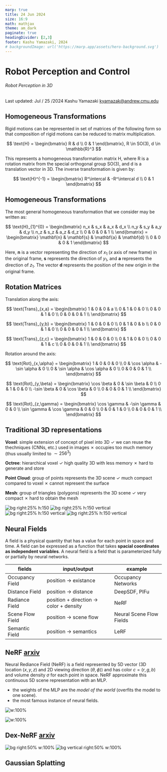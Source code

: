 ```yaml
---
marp: true
title: 24 Jun 2024
size: 16:9
math: mathjax
theme: am_dark
paginate: true
headingDivider: [2,3]
footer: Kashu Yamazaki, 2024
# backgroundImage: url('https://marp.app/assets/hero-background.svg')
---
```


<!-- _class: cover_b -->
<!-- _header: "" -->
<!-- _footer: "" -->
<!-- _paginate: "" -->
<!-- _backgroundImage: url('https://marp.app/assets/hero-background.svg') -->

# Robot Perception and Control

###### Robot Perception in 3D

Last updated: Jul / 25 /2024
Kashu Yamazaki
kyamazak@andrew.cmu.edu

## Homogeneous Transformations

Rigid motions can be represented in set of matrices of the following form so that composition of rigid motions can be reduced to matrix multiplication.

$$
\text{H} = \begin{bmatrix}
R & d \\
0 & 1
\end{bmatrix}, R \in SO(3), d \in \mathbb{R}^3
$$

This represents a homogeneous transformation matrix H, where R is a rotation matrix from the special orthogonal group SO(3), and d is a translation vector in 3D. The inverse transformation is given by:

$$
\text{H}^{-1} = \begin{bmatrix}
R^\intercal & -R^\intercal d \\
0 & 1
\end{bmatrix}
$$

## Homogeneous Transformations

The most general homogeneous transformation that we consider may be written as:

$$
\text{H}_{1}^{0} = \begin{bmatrix}
n_x & s_x & a_x & d_x \\
n_y & s_y & a_y & d_y \\
n_z & s_z & a_z & d_z \\
0 & 0 & 0 & 1 \\
\end{bmatrix} = \begin{bmatrix}
\mathbf{n} & \mathbf{s} & \mathbf{a} & \mathbf{d} \\
0 & 0 & 0 & 1 
\end{bmatrix} 
$$

Here, $\mathbf{n}$ is a vector representing the direction of $x_1$ ($x$ axis of new frame) in the original frame, $\mathbf{s}$ represents the direction of $y_1$, and $\mathbf{a}$ represents the direction of $z_1$. The vector $\mathbf{d}$ represents the position of the new origin in the original frame.


## Rotation Matrices

<!-- _class: cols-2 -->

<div class=ldiv>

Translation along the axis:

$$
\text{Trans}_{x,a} = \begin{bmatrix}
1 & 0 & 0 & a \\
0 & 1 & 0 & 0 \\
0 & 0 & 1 & 0 \\
0 & 0 & 0 & 1 \\
\end{bmatrix}
$$

$$
\text{Trans}_{y,b} = \begin{bmatrix}
1 & 0 & 0 & 0 \\
0 & 1 & 0 & b \\
0 & 0 & 1 & 0 \\
0 & 0 & 0 & 1 \\
\end{bmatrix}
$$

$$
\text{Trans}_{z,c} = \begin{bmatrix}
1 & 0 & 0 & 0 \\
0 & 1 & 0 & 0 \\
0 & 0 & 1 & c \\
0 & 0 & 0 & 1 \\
\end{bmatrix}
$$

</div>

<div class=rdiv>

Rotation around the axis:

$$
\text{Rot}_{x,\alpha} = \begin{bmatrix}
1 & 0 & 0 & 0 \\
0 & \cos \alpha & -\sin \alpha & 0 \\
0 & \sin \alpha & \cos \alpha & 0 \\
0 & 0 & 0 & 1 \\
\end{bmatrix}
$$

$$
\text{Rot}_{y,\beta} = \begin{bmatrix}
\cos \beta & 0 & \sin \beta & 0 \\
0 & 1 & 0 & 0 \\
-\sin \beta & 0 & \cos \beta & 0 \\
0 & 0 & 0 & 1 \\
\end{bmatrix}
$$

$$
\text{Rot}_{z,\gamma} = \begin{bmatrix}
\cos \gamma & -\sin \gamma & 0 & 0 \\
\sin \gamma & \cos \gamma & 0 & 0 \\
0 & 0 & 1 & 0 \\
0 & 0 & 0 & 1 \\
\end{bmatrix}
$$

</div>

## Traditional 3D representations

**Voxel**: simple extension of concept of pixel into 3D
$\checkmark$ we can reuse the thechniques (CNNs, etc.) used in images
✗ occupies too much memory (thus usually limited to $\sim 256^3$)

**Octree**: hierarchical voxel
$\checkmark$ high quality 3D with less memory
✗ hard to generate and store

**Point Cloud**: group of points represents the 3D scene
$\checkmark$ much compact compared to voxel
✗ cannot represent the surface

**Mesh**: group of triangles (polygons) represents the 3D scene
$\checkmark$ very compact
✗ hard to obtain the mesh

![bg right:25% h:150](img/voxel_rabbit.png)
![bg right:25% h:150 vertical](img/octree_rabbit.png)
![bg right:25% h:150 vertical](img/pc_rabbit.png)
![bg right:25% h:150 vertical](img/mesh_rabbit.png)

## 

## Neural Fields

A field is a physical quantity that has a value for each point in space and time. A field can be expressed as a function that takes **spacial coordinates as independent variables**. A neural field is a field that is parameterized fully or partially by neural networks.

| fields | input/output | example |
|---|---|---|
| Occupancy Field | position $\rightarrow$ existance | Occupancy Networks |
| Distance Field | position $\rightarrow$ distance | DeepSDF, PIFu | 
| Radiance Field | position + direction $\rightarrow$ color + density | NeRF | 
| Scene Flow Field | position $\rightarrow$ scene flow | Neural Scene Flow Fields | 
| Semantic Field | position $\rightarrow$ semantics | LeRF | 

## NeRF [arxiv](https://arxiv.org/abs/2003.08934)

<!-- _class: pin-3 -->

<div class=tdiv>

Neural Rediance Field (NeRF) is a field represented by 5D vector (3D location $(x, y, z)$ and 2D viewing direction $(\theta, \phi)$) and has color $c=(r,g,b)$ and volume density $\sigma$ for each point in space. NeRF approximate this continuous 5D scene representation with an MLP.

- the weights of the MLP are the *model of the world* (overfits the model to one scene).
- the most famous instance of neural fields.

</div>
<div class=ldiv>

![w:100%](img/nerf_model.png)

</div>
<div class=rdiv>

![w:100%](img/nerf.png)

</div>

## Dex-NeRF [arxiv](https://arxiv.org/abs/2110.14217)

![bg right:50% w:100%](img/dex_nerf.png)
![bg vertical right:50% w:100%](img/dex_nerf_depth.png)

## Gaussian Splatting